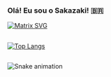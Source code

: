 ### Olá! Eu sou o Sakazaki! 🇧🇷

[![Matrix SVG](https://raw.githubusercontent.com/rodrigograca31/rodrigograca31/master/matrix.svg)](https://www.youtube.com/watch?v=SDkAGkd4NLc) 

<p>
  <h2 align="center"><b></b></h2>
</p>

[![Top Langs](https://github-readme-stats.vercel.app/api/top-langs/?username=DevSakazaki)](https://github.com/anuraghazra/github-readme-stats)

 ##

<p>
  <h2 align="center"><b></b></h2>
</p>

 <div> 
 
 
  ![Snake animation](https://github.com/DevSakazaki/github-contribution-grid-snake.svg)
 
</div>
